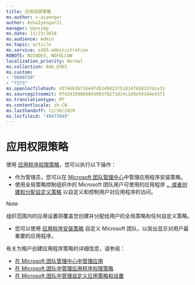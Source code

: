 ```yaml
---
title: 应用权限策略
ms.author: v-aiyengar
author: AshaIyengar21
manager: dansimp
ms.date: 11/23/2020
ms.audience: Admin
ms.topic: article
ms.service: o365-administration
ROBOTS: NOINDEX, NOFOLLOW
localization_priority: Normal
ms.collection: Adm_O365
ms.custom:
- "9000730"
- "7273"
ms.openlocfilehash: 4376663b71be9fdb1d9823f51814f6b835fdce31
ms.sourcegitcommit: 0f42d1600b6845083f0273d14c1d9e59344e4371
ms.translationtype: MT
ms.contentlocale: zh-CN
ms.lasthandoff: 11/30/2020
ms.locfileid: "49477649"
---
```

# <a name="app-permission-policies"></a>应用权限策略

使用 [应用程序权限策略](https://docs.microsoft.com/microsoftteams/teams-app-permission-policies)，您可以执行以下操作：
- 作为管理员，您可以在 [Microsoft 团队管理中心](https://admin.teams.microsoft.com/policies/app-permission)中管理应用程序安装策略。
- 使用全局策略控制组织中的 Microsoft 团队用户可使用的应用程序 [，或者创建和分配自定义策略](https://docs.microsoft.com/microsoftteams/teams-app-permission-policies#create-a-custom-app-permission-policy) 以自定义和控制用户对应用程序的访问。 
> [!NOTE]
> 组织范围内的应用设置将覆盖您创建并分配给用户的全局策略和任何自定义策略。
- 您可以使用 [应用程序安装策略](https://docs.microsoft.com/microsoftteams/teams-app-setup-policies) 自定义 Microsoft 团队，以突出显示对用户最重要的应用程序。 


有关为租户创建应用程序策略的详细信息，请参阅：
- [在 Microsoft 团队管理中心中管理应用](https://docs.microsoft.com/MicrosoftTeams/manage-apps)
- [在 Microsoft 团队中管理应用程序权限策略](https://docs.microsoft.com/microsoftteams/teams-app-permission-policies)
- [在 Microsoft 团队中管理自定义应用策略和设置](https://docs.microsoft.com/MicrosoftTeams/teams-custom-app-policies-and-settings)
